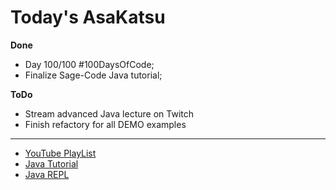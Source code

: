 # Today's AsaKatsu

**Done**

* Day 100/100 #100DaysOfCode;
* Finalize Sage-Code Java tutorial;

**ToDo**

* Stream advanced Java lecture on Twitch
* Finish refactory for all DEMO examples

----
* [YouTube PlayList](https://www.youtube.com/playlist?list=PLeX49KaXuQHcRceVhbNeXjHRdUtT2une5)
* [Java Tutorial](https://sagecode.net/java)
* [Java REPL](https://replit.com/@elucian/Java-REPL#Main.java)